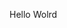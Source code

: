 Hello Wolrd




























































































































































































































































































































































































































































































































































































































































































































































































































































































































































































































































































































































































































































































































































































































































































































































































































































































































































































































































































































































































































































































































































































































































































































































































































































































































































































































































































































































































































































































































































































































































































































































































































































































































































































































































































































































































































